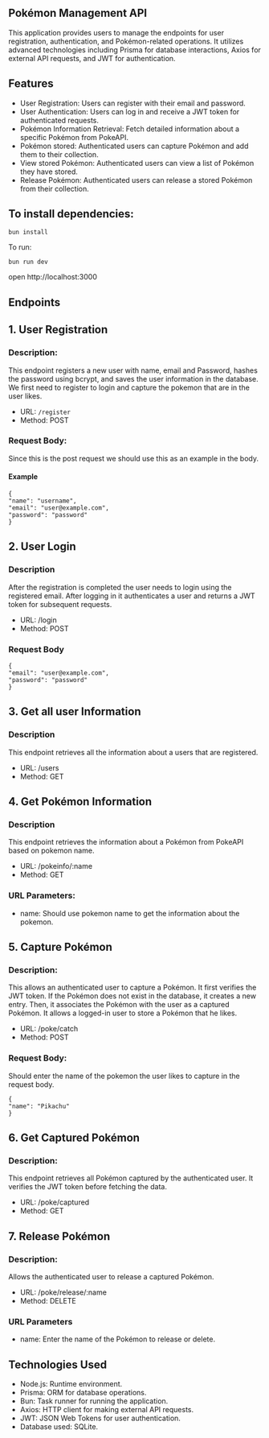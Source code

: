 ## Pokémon Management API

This application provides users to manage the endpoints for user registration, authentication, and Pokémon-related operations. It utilizes advanced technologies including Prisma for database interactions, Axios for external API requests, and JWT for authentication.

## Features

* User Registration: Users can register with their email and password.
* User Authentication: Users can log in and receive a JWT token for authenticated requests.
* Pokémon Information Retrieval: Fetch detailed information about a specific Pokémon from PokeAPI.
* Pokémon stored: Authenticated users can capture Pokémon and add them to their collection.
* View stored Pokémon: Authenticated users can view a list of Pokémon they have stored.
* Release Pokémon: Authenticated users can release a stored Pokémon from their collection.

## To install dependencies:

    bun install

To run:

    bun run dev

open http://localhost:3000

## Endpoints

## 1. User Registration

### Description: 

This endpoint registers a new user with name, email and Password, hashes the password using bcrypt, and saves the user information in the database. We first need to register to login and capture the pokemon that are in the user likes.

* URL: `/register`
* Method: POST  

### Request Body:

Since this is the post request we should use this as an example in the body.

#### Example

    {
    "name": "username",
    "email": "user@example.com",
    "password": "password"
    }



## 2. User Login

### Description

After the registration is completed the user needs to login using the registered email. After logging in it authenticates a user and returns a JWT token for subsequent requests.

* URL: /login
* Method: POST
 
### Request Body

    {
    "email": "user@example.com",
    "password": "password"
    }

## 3. Get all user Information

### Description 

This endpoint retrieves all the information about a users that are registered.

* URL: /users
* Method: GET

## 4. Get Pokémon Information

### Description 

This endpoint retrieves the information about a Pokémon from PokeAPI based on pokemon name.

* URL: /pokeinfo/:name
* Method: GET

### URL Parameters:

* name: Should use pokemon name to get the information about the pokemon.

## 5. Capture Pokémon

### Description: 

This allows an authenticated user to capture a Pokémon. It first verifies the JWT token. If the Pokémon does not exist in the database, it creates a new entry. Then, it associates the Pokémon with the user as a captured Pokémon. It allows a logged-in user to store a Pokémon that he likes.

* URL: /poke/catch
* Method: POST

### Request Body:

Should enter the name of the pokemon the user likes to capture in the request body.

    {
    "name": "Pikachu"
    }


## 6. Get Captured Pokémon

### Description: 

This endpoint retrieves all Pokémon captured by the authenticated user. It verifies the JWT token before fetching the data.

* URL: /poke/captured
* Method: GET


## 7. Release Pokémon

### Description: 

Allows the authenticated user to release a captured Pokémon.

* URL: /poke/release/:name
* Method: DELETE

### URL Parameters

* name: Enter the name of the Pokémon to release or delete.

## Technologies Used

* Node.js: Runtime environment.
* Prisma: ORM for database operations.
* Bun: Task runner for running the application.
* Axios: HTTP client for making external API requests.
* JWT: JSON Web Tokens for user authentication.
* Database used: SQLite.